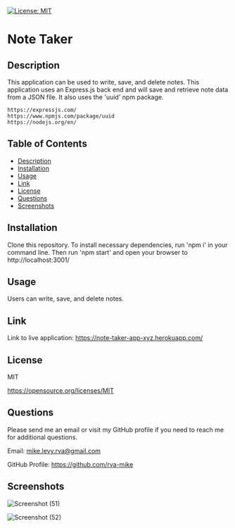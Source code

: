 
  [![License: MIT](https://img.shields.io/badge/License-MIT-yellow.svg)](https://opensource.org/licenses/MIT)

  # Note Taker

  ## Description
  This application can be used to write, save, and delete notes. This application uses an Express.js back end and will save and retrieve note data from a JSON file. It also uses the 'uuid' npm package. 

    https://expressjs.com/
    https://www.npmjs.com/package/uuid
    https://nodejs.org/en/


  ## Table of Contents
  * [Description](#description)
  * [Installation](#installation)
  * [Usage](#usage)
  * [Link](#link)
  * [License](#license)
  * [Questions](#questions)
  * [Screenshots](#screenshots)

  ## Installation
  Clone this repository. To install necessary dependencies, run 'npm i' in your command line. Then run 'npm start' and open your browser to http://localhost:3001/

  ## Usage
  Users can write, save, and delete notes.
  
  ## Link
  Link to live application:
  https://note-taker-app-xyz.herokuapp.com/

  ## License
  MIT

  https://opensource.org/licenses/MIT

  ## Questions
  Please send me an email or visit my GitHub profile if you need to reach me for additional questions.

  Email: mike.levy.rva@gmail.com

  GitHub Profile: https://github.com/rva-mike
  
  ## Screenshots
  
  ![Screenshot (51)](https://user-images.githubusercontent.com/105617274/183707580-6b6dd2bd-26f2-4847-832c-118b4059e8a1.png)

  ![Screenshot (52)](https://user-images.githubusercontent.com/105617274/183707593-07a112da-048e-41ec-ac90-8433d4337b89.png)


